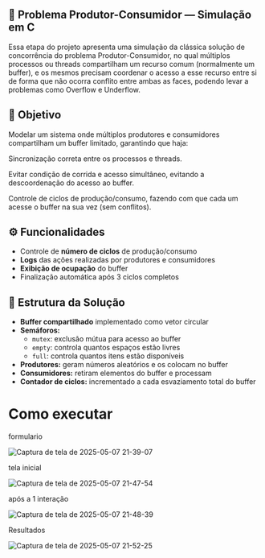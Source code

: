 ## 🧵 Problema Produtor-Consumidor — Simulação em C
Essa etapa do projeto apresenta uma simulação da clássica solução de concorrência do problema Produtor-Consumidor, no qual múltiplos processos ou threads compartilham um recurso comum (normalmente um buffer), e os mesmos precisam coordenar o acesso a esse recurso entre si de forma que não ocorra conflito entre ambas as faces, podendo levar a problemas como Overflow e Underflow.

## 🎯 Objetivo
Modelar um sistema onde múltiplos produtores e consumidores compartilham um buffer limitado, garantindo que haja:

Sincronização correta entre os processos e threads.

Evitar condição de corrida e acesso simultâneo, evitando a descoordenação do acesso ao buffer.

Controle de ciclos de produção/consumo, fazendo com que cada um acesse o buffer na sua vez (sem conflitos).

## ⚙️ Funcionalidades  

- Controle de **número de ciclos** de produção/consumo
- **Logs** das ações realizadas por produtores e consumidores
- **Exibição de ocupação** do buffer
- Finalização automática após 3 ciclos completos

## 📐 Estrutura da Solução  

- **Buffer compartilhado** implementado como vetor circular
- **Semáforos:**
  - `mutex`: exclusão mútua para acesso ao buffer
  - `empty`: controla quantos espaços estão livres
  - `full`: controla quantos itens estão disponíveis
- **Produtores:** geram números aleatórios e os colocam no buffer
- **Consumidores:** retiram elementos do buffer e processam
- **Contador de ciclos:** incrementado a cada esvaziamento total do buffer

# Como executar

formulario  

![Captura de tela de 2025-05-07 21-39-07](https://github.com/user-attachments/assets/7a7b1f3a-b57e-4003-b18e-a8465fde3259)


tela inicial  


![Captura de tela de 2025-05-07 21-47-54](https://github.com/user-attachments/assets/1d83814b-2a93-4682-b02c-b6584a09f510)



após a 1 interação  

![Captura de tela de 2025-05-07 21-48-39](https://github.com/user-attachments/assets/203c8b3a-6c1b-4aca-805a-074cffac653d)


Resultados  

![Captura de tela de 2025-05-07 21-52-25](https://github.com/user-attachments/assets/47e4c7c9-1f5f-463f-bc13-79c635762de4)


